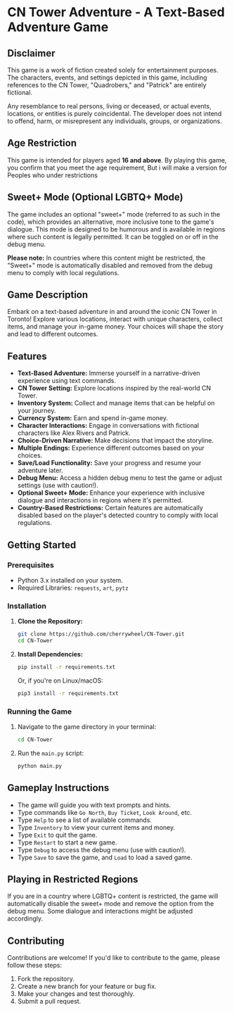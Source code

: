 # CN Tower Adventure - A Text-Based Adventure Game

## Disclaimer

This game is a work of fiction created solely for entertainment purposes. The characters, events, and settings depicted in this game, including references to the CN Tower, "Quadrobers," and "Patrick" are entirely fictional.

Any resemblance to real persons, living or deceased, or actual events, locations, or entities is purely coincidental. The developer does not intend to offend, harm, or misrepresent any individuals, groups, or organizations.

## Age Restriction

This game is intended for players aged **16 and above**. By playing this game, you confirm that you meet the age requirement, But i will make a version for Peoples who under restrictions

## Sweet+ Mode (Optional LGBTQ+ Mode)

The game includes an optional "sweet+" mode (referred to as such in the code), which provides an alternative, more inclusive tone to the game's dialogue. This mode is designed to be humorous and is available in regions where such content is legally permitted. It can be toggled on or off in the debug menu.

**Please note:** In countries where this content might be restricted, the "Sweet+" mode is automatically disabled and removed from the debug menu to comply with local regulations.

## Game Description

Embark on a text-based adventure in and around the iconic CN Tower in Toronto! Explore various locations, interact with unique characters, collect items, and manage your in-game money. Your choices will shape the story and lead to different outcomes.

## Features

*   **Text-Based Adventure:** Immerse yourself in a narrative-driven experience using text commands.
*   **CN Tower Setting:** Explore locations inspired by the real-world CN Tower.
*   **Inventory System:** Collect and manage items that can be helpful on your journey.
*   **Currency System:** Earn and spend in-game money.
*   **Character Interactions:** Engage in conversations with fictional characters like Alex Rivers and Patrick.
*   **Choice-Driven Narrative:** Make decisions that impact the storyline.
*   **Multiple Endings:** Experience different outcomes based on your choices.
*   **Save/Load Functionality:** Save your progress and resume your adventure later.
*   **Debug Menu:** Access a hidden debug menu to test the game or adjust settings (use with caution!).
*   **Optional Sweet+ Mode:** Enhance your experience with inclusive dialogue and interactions in regions where it's permitted.
*   **Country-Based Restrictions:** Certain features are automatically disabled based on the player's detected country to comply with local regulations.

## Getting Started

### Prerequisites

*   Python 3.x installed on your system.
*   Required Libraries: `requests`, `art`, `pytz`

### Installation

1. **Clone the Repository:**

    ```bash
    git clone https://github.com/cherrywheel/CN-Tower.git
    cd CN-Tower
    ```

2. **Install Dependencies:**

    ```bash
    pip install -r requirements.txt
    ```

    Or, if you're on Linux/macOS:

    ```bash
    pip3 install -r requirements.txt
    ```

### Running the Game

1. Navigate to the game directory in your terminal:

    ```bash
    cd CN-Tower
    ```

2. Run the `main.py` script:

    ```bash
    python main.py
    ```

## Gameplay Instructions

*   The game will guide you with text prompts and hints.
*   Type commands like `Go North`, `Buy Ticket`, `Look Around`, etc.
*   Type `Help` to see a list of available commands.
*   Type `Inventory` to view your current items and money.
*   Type `Exit` to quit the game.
*   Type `Restart` to start a new game.
*   Type `Debug` to access the debug menu (use with caution!).
*   Type `Save` to save the game, and `Load` to load a saved game.

## Playing in Restricted Regions

If you are in a country where LGBTQ+ content is restricted, the game will automatically disable the sweet+ mode and remove the option from the debug menu. Some dialogue and interactions might be adjusted accordingly.

## Contributing

Contributions are welcome! If you'd like to contribute to the game, please follow these steps:

1. Fork the repository.
2. Create a new branch for your feature or bug fix.
3. Make your changes and test thoroughly.
4. Submit a pull request.
